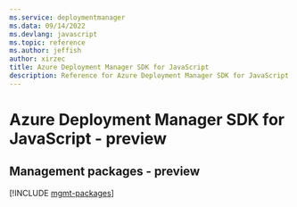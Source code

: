 ```yaml
---
ms.service: deploymentmanager
ms.data: 09/14/2022
ms.devlang: javascript
ms.topic: reference
ms.author: jeffish
author: xirzec
title: Azure Deployment Manager SDK for JavaScript
description: Reference for Azure Deployment Manager SDK for JavaScript
---
```

# Azure Deployment Manager SDK for JavaScript - preview

## Management packages - preview
[!INCLUDE [mgmt-packages](deployment-manager-mgmt-index.md)]